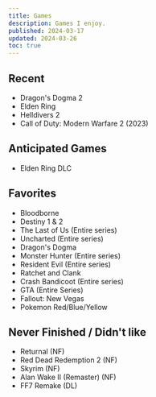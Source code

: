 ```yaml
---
title: Games
description: Games I enjoy.
published: 2024-03-17
updated: 2024-03-26
toc: true
---
```


## Recent
- Dragon's Dogma 2
- Elden Ring
- Helldivers 2
- Call of Duty: Modern Warfare 2 (2023)

## Anticipated Games
- Elden Ring DLC

## Favorites
- Bloodborne
- Destiny 1 & 2
- The Last of Us (Entire series)
- Uncharted (Entire series)
- Dragon's Dogma
- Monster Hunter (Entire series)
- Resident Evil (Entire series)
- Ratchet and Clank
- Crash Bandicoot (Entire series)
- GTA (Entire Series)
- Fallout: New Vegas
- Pokemon Red/Blue/Yellow

## Never Finished / Didn't like
- Returnal (NF)
- Red Dead Redemption 2 (NF)
- Skyrim (NF)
- Alan Wake II (Remaster) (NF)
- FF7 Remake (DL)


